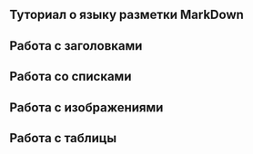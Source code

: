 ## Туториал о языку разметки MarkDown

## Работа с заголовками

## Работа со списками

## Работа с изображениями

## Работа с таблицы
